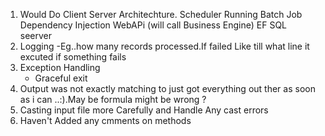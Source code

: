 1) Would Do Client Server Architechture.
         Scheduler Running Batch Job
		 Dependency Injection 
		 WebAPi (will call Business Engine)
		 EF
		 SQL seerver
2) Logging 
      -Eg..how many records processed.If failed Like till what line it excuted if something fails
3) Exception Handling 
     - Graceful exit
4)  Output was not exactly matching to just got everything out ther as soon as i can ..:).May be formula might be wrong ?
5) Casting input file more Carefully and Handle Any cast errors
6) Haven't Added any cmments on methods